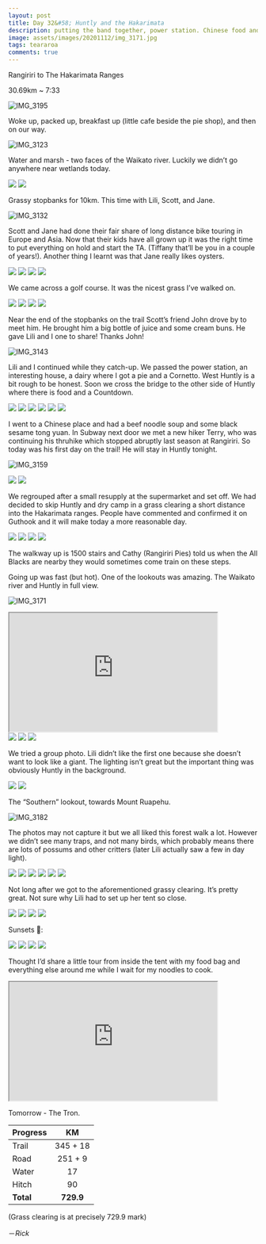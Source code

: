 ```yaml
---
layout: post
title: Day 32&#58; Huntly and the Hakarimata
description: putting the band together, power station. Chinese food and a great view.  
image: assets/images/20201112/img_3171.jpg
tags: teararoa
comments: true
---
```


Rangiriri to The Hakarimata Ranges

30.69km ~ 7:33

![IMG_3195](/assets/images/20201112/img_3195.jpg)

Woke up, packed up, breakfast up (little cafe beside the pie shop), and then on our way. 

![IMG_3123](/assets/images/20201112/img_3123.jpg)

Water and marsh - two faces of the Waikato river. Luckily we didn’t go anywhere near wetlands today. 

<div class="gallery" data-columns="2">
  <img src="/assets/images/20201112/img_3125.jpg">
  <img src="/assets/images/20201112/img_3126.jpg">
</div>

Grassy stopbanks for 10km. This time with Lili, Scott, and Jane.

![IMG_3132](/assets/images/20201112/img_3132.jpg)

Scott and Jane had done their fair share of long distance bike touring in Europe and Asia. Now that their kids have all grown up it was the right time to put everything on hold and start the TA. (Tiffany that’ll be you in a couple of years!). Another thing I learnt was that Jane really likes oysters.

<div class="gallery" data-columns="2">
  <img src="/assets/images/20201112/img_3134.jpg">
  <img src="/assets/images/20201112/img_3135.jpg">
  <img src="/assets/images/20201112/img_3136.jpg">
  <img src="/assets/images/20201112/img_3137.jpg">
</div>

We came across a golf course. It was the nicest grass I’ve walked on. 

<div class="gallery" data-columns="2">
  <img src="/assets/images/20201112/img_3141.jpg">
  <img src="/assets/images/20201112/img_3142.jpg">
  <img src="/assets/images/20201112/img_3144.jpg">
  <img src="/assets/images/20201112/img_3147.jpg">
</div>

Near the end of the stopbanks on the trail Scott’s friend John drove by to meet him. He brought him a big bottle of juice and some cream buns. He gave Lili and I one to share! Thanks John!

![IMG_3143](/assets/images/20201112/img_3143.jpg)

Lili and I continued while they catch-up.  We passed the power station, an interesting house, a dairy where I got a pie and a Cornetto. West Huntly is a bit rough to be honest. Soon we cross the bridge to the other side of Huntly where there is food and a Countdown. 

<div class="gallery" data-columns="2">
  <img src="/assets/images/20201112/img_3150.jpg">
  <img src="/assets/images/20201112/img_3151.jpg">
  <img src="/assets/images/20201112/img_3152.jpg">
  <img src="/assets/images/20201112/img_3153.jpg">
  <img src="/assets/images/20201112/img_3154.jpg">
  <img src="/assets/images/20201112/img_3155.jpg">
</div>

I went to a Chinese place and had a beef noodle soup and some black sesame tong yuan. In Subway next door we met a new hiker Terry, who was continuing his thruhike which stopped abruptly last season at Rangiriri. So today was his first day on the trail! He will stay in Huntly tonight.

![IMG_3159](/assets/images/20201112/img_3159.jpg)

<div class="gallery" data-columns="2">
  <img src="/assets/images/20201112/img_3160.jpg">
  <img src="/assets/images/20201112/img_3161.jpg">
</div>

We regrouped after a small resupply at the supermarket and set off. We had decided to skip Huntly and dry camp in a grass clearing a short distance into the Hakarimata ranges. People have commented and confirmed it on Guthook and it will make today a more reasonable day. 

<div class="gallery" data-columns="2">
  <img src="/assets/images/20201112/img_3164.jpg">
  <img src="/assets/images/20201112/img_3165.jpg">
  <img src="/assets/images/20201112/img_3167.jpg">
  <img src="/assets/images/20201112/img_3170.jpg">
</div>

The walkway up is 1500 stairs and Cathy (Rangiriri Pies) told us when the All Blacks are nearby they would sometimes come train on these steps. 

Going up was fast (but hot). One of the lookouts was amazing. The Waikato river and Huntly in full view. 

![IMG_3171](/assets/images/20201112/img_3171.jpg)

<iframe width="420" height="240"
src="https://www.youtube.com/embed/Bigh6MEAors">
</iframe>

<div class="gallery" data-columns="3">
  <img src="/assets/images/20201112/img_3174.jpg">
  <img src="/assets/images/20201112/img_3175.jpg">
  <img src="/assets/images/20201112/img_3177.jpg">
</div>

We tried a group photo. Lili didn’t like the first one because she doesn’t want to look like a giant. The lighting isn’t great but the important thing was obviously Huntly in the background. 

<div class="gallery" data-columns="2">
  <img src="/assets/images/20201112/img_3178.jpg">
  <img src="/assets/images/20201112/img_3179.jpg">
</div>

The “Southern” lookout, towards Mount Ruapehu.

![IMG_3182](/assets/images/20201112/img_3182.jpg)

The photos may not capture it but we all liked this forest walk a lot. However we didn’t see many traps, and not many birds, which probably means there are lots of possums and other critters (later Lili actually saw a few in day light).

<div class="gallery" data-columns="2">
  <img src="/assets/images/20201112/img_3184.jpg">
  <img src="/assets/images/20201112/img_3185.jpg">
  <img src="/assets/images/20201112/img_3188.jpg">
  <img src="/assets/images/20201112/img_3189.jpg">
  <img src="/assets/images/20201112/img_3190.jpg">
  <img src="/assets/images/20201112/img_3191.jpg">
</div>

Not long after we got to the aforementioned grassy clearing. It’s pretty great. Not sure why Lili had to set up her tent so close. 

<div class="gallery" data-columns="2">
  <img src="/assets/images/20201112/img_3192.jpg">
  <img src="/assets/images/20201112/img_3196.jpg">
  <img src="/assets/images/20201112/img_3199.jpg">
  <img src="/assets/images/20201112/img_3201.jpg">
</div>

Sunsets 🌅:

<div class="gallery" data-columns="2">
  <img src="/assets/images/20201112/img_3202.jpg">
  <img src="/assets/images/20201112/img_3204.jpg">
  <img src="/assets/images/20201112/img_3205.jpg">
  <img src="/assets/images/20201112/img_3206.jpg">
</div>

Thought I’d share a little tour from inside the tent with my food bag and everything else around me while I wait for my noodles to cook.

<iframe width="420" height="240"
src="https://www.youtube.com/embed/f3rnBivgvd0">
</iframe>

Tomorrow - The Tron. 

| Progress | KM |
| ---- |:----:|
| Trail | 345 + 18 |
| Road | 251 + 9 |
| Water | 17 |
| Hitch | 90 |
| **Total** | **729.9** |

(Grass clearing is at precisely 729.9 mark)

－_Rick_